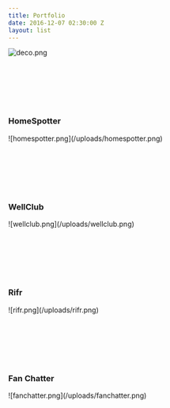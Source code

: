 ```yaml
---
title: Portfolio
date: 2016-12-07 02:30:00 Z
layout: list
---
```


<!-- <h3 class="portfolio_header">Deco</h3> -->
![deco.png](/uploads/deco.png)

<h3 class="portfolio_header" style="margin-top: 120px;">HomeSpotter</h3>
![homespotter.png](/uploads/homespotter.png)

<h3 class="portfolio_header" style="margin-top: 120px;">WellClub</h3>
![wellclub.png](/uploads/wellclub.png)

<h3 class="portfolio_header" style="margin-top: 120px;">Rifr</h3>
![rifr.png](/uploads/rifr.png)

<h3 class="portfolio_header" style="margin-top: 120px;">Fan Chatter</h3>
![fanchatter.png](/uploads/fanchatter.png)
